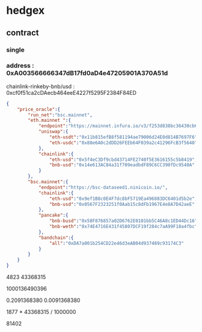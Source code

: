 # hedgex
## contract
### single
### address : 0xA003566666347dB17fd0aD4e47205901A370A51d

chainlink-rinkeby-bnb/usd : 0xcf0f51ca2cDAecb464eeE4227f5295F2384F84ED

```json
{
	"price_oracle":{
		"run_net":"bsc.mainnet",
		"eth.mainnet ":{
			"endpoint":"https://mainnet.infura.io/v3/f253d838bc36430cb6c762cfda19ecaa",
			"uniswap":{
				"eth-usdt":"0x11b815efB8f581194ae79006d24E0d814B7697F6",
				"eth-usdc":"0x88e6A0c2dDD26FEEb64F039a2c41296FcB3f5640"
			},
			"chainlink":{
				"eth-usd":"0x5f4eC3Df9cbd43714FE2740f5E3616155c5b8419",
				"bnb-usd":"0x14e613AC84a31f709eadbdF89C6CC390fDc9540A"
			}
		},
		"bsc.mainnet":{
			"endpoint":"https://bsc-dataseed1.ninicoin.io/",
			"chainlink":{
				"eth-usd":"0x9ef1B8c0E4F7dc8bF5719Ea496883DC6401d5b2e",
				"bnb-usd":"0x0567F2323251f0Aab15c8dFb1967E4e8A7D42aeE"
			},
			"pancake":{
				"bnb-busd":"0x58F876857a02D6762E0101bb5C46A8c1ED44Dc16",
                "bnb-weth":"0x74E4716E431f45807DCF19f284c7aA99F18a4fbc"
			},
			"bandchain":{
				"all":"0xDA7a001b254CD22e46d3eAB04d937489c93174C3"
			}
		}
	}
}
```

4823 
43368315

1000136490396

0.2091368380
0.0091368380

1877 * 43368315 / 1000000

81402